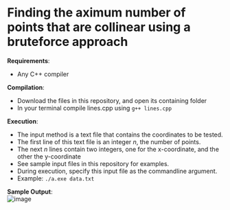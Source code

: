 # Finding the aximum number of points that are collinear using a bruteforce approach

**Requirements**:
* Any C++ compiler <br>

**Compilation**: 
* Download the files in this repository, and open its containing folder
* In your terminal compile lines.cpp using `g++ lines.cpp`

**Execution**:
* The input method is a text file that contains the coordinates to be tested.
* The first line of this text file is an integer *n*, the number of points.
* The next *n* lines contain two integers, one for the x-coordinate, and the other the y-coordinate
* See sample input files in this repository for examples.
* During execution, specify this input file as the commandline argument. 
* Example: `./a.exe data.txt`

**Sample Output**: <br>
![image](https://user-images.githubusercontent.com/22039575/132993448-6c83a799-381b-441c-90c5-10108f0caf64.png)


